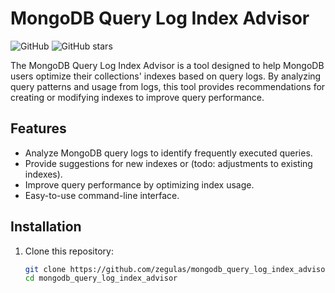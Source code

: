 # MongoDB Query Log Index Advisor

![GitHub](https://img.shields.io/github/license/zegulas/mongodb_query_log_index_advisor)
![GitHub stars](https://img.shields.io/github/stars/zegulas/mongodb_query_log_index_advisor?style=social)

The MongoDB Query Log Index Advisor is a tool designed to help MongoDB users optimize their collections' indexes based on query logs. By analyzing query patterns and usage from logs, this tool provides recommendations for creating or modifying indexes to improve query performance.

## Features

- Analyze MongoDB query logs to identify frequently executed queries.
- Provide suggestions for new indexes or (todo: adjustments to existing indexes).
- Improve query performance by optimizing index usage.
- Easy-to-use command-line interface.

## Installation

1. Clone this repository:
   ```bash
   git clone https://github.com/zegulas/mongodb_query_log_index_advisor.git
   cd mongodb_query_log_index_advisor

